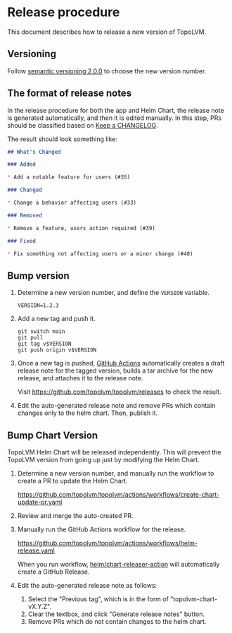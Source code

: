 Release procedure
=================

This document describes how to release a new version of TopoLVM.

Versioning
----------

Follow [semantic versioning 2.0.0][semver] to choose the new version number.

The format of release notes
---------------------------

In the release procedure for both the app and Helm Chart, the release note is generated automatically,
and then it is edited manually. In this step, PRs should be classified based on [Keep a CHANGELOG](https://keepachangelog.com/en/1.1.0/).

The result should look something like:

```markdown
## What's Changed

### Added

* Add a notable feature for users (#35)

### Changed

* Change a behavior affecting users (#33)

### Removed

* Remove a feature, users action required (#39)

### Fixed

* Fix something not affecting users or a minor change (#40)
```

Bump version
------------

1. Determine a new version number, and define the `VERSION` variable.

    ```console
    VERSION=1.2.3
    ```

2. Add a new tag and push it.

    ```console
    git switch main
    git pull
    git tag v$VERSION
    git push origin v$VERSION
    ```

3. Once a new tag is pushed, [GitHub Actions][] automatically
   creates a draft release note for the tagged version,
   builds a tar archive for the new release,
   and attaches it to the release note.
   
   Visit https://github.com/topolvm/topolvm/releases to check
   the result. 

4. Edit the auto-generated release note
   and remove PRs which contain changes only to the helm chart.
   Then, publish it.

Bump Chart Version
------------------

TopoLVM Helm Chart will be released independently.
This will prevent the TopoLVM version from going up just by modifying the Helm Chart.

1. Determine a new version number, and manually run the workflow to create a PR to update the Helm Chart.

   https://github.com/topolvm/topolvm/actions/workflows/create-chart-update-pr.yaml

2. Review and merge the auto-created PR.

3. Manually run the GitHub Actions workflow for the release.

   https://github.com/topolvm/topolvm/actions/workflows/helm-release.yaml

   When you run workflow, [helm/chart-releaser-action](https://github.com/helm/chart-releaser-action) will automatically create a GitHub Release.

4. Edit the auto-generated release note as follows:
   1. Select the "Previous tag", which is in the form of "topolvm-chart-vX.Y.Z".
   2. Clear the textbox, and click "Generate release notes" button.
   3. Remove PRs which do not contain changes to the helm chart.

[semver]: https://semver.org/spec/v2.0.0.html
[example]: https://github.com/cybozu-go/etcdpasswd/commit/77d95384ac6c97e7f48281eaf23cb94f68867f79
[GitHub Actions]: https://github.com/topolvm/topolvm/actions
